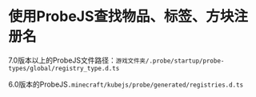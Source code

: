 # 使用ProbeJS查找物品、标签、方块注册名

7.0版本以上的ProbeJS文件路径：`游戏文件夹/.probe/startup/probe-types/global/registry_type.d.ts`

6.0版本的ProbeJS`.minecraft/kubejs/probe/generated/registries.d.ts`